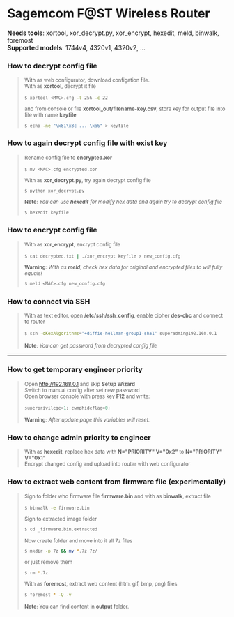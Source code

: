 # Sagemcom F@ST Wireless Router
__Needs tools__: xortool, xor_decrypt.py, xor_encrypt, hexedit, meld, binwalk, foremost<br>
__Supported models__: 1744v4, 4320v1, 4320v2, ...

### How to decrypt config file
><small>With as web configurator, download configation file.<br>With as __xortool__, decrypt it file
>```bash
>$ xortool <MAC>.cfg -l 256 -c 22
>```
>and from console or file __xortool_out/filename-key.csv__, store key for output file into file with name __keyfile__ 
>```bash
>$ echo -ne "\x81\x8c ... \xa6" > keyfile
>```
></small>

### How to again decrypt config file with exist key
><small>Rename config file to __encrypted.xor__
>```bash
>$ mv <MAC>.cfg encrypted.xor
>```
>With as __xor_decrypt.py__, try again decrypt config file
>```bash
>$ python xor_decrypt.py
>```
>__Note__: <i>You can use __hexedit__ for modify hex data and again try to decrypt config file</i>
>```bash
>$ hexedit keyfile
>```
></small>

### How to encrypt config file
><small>With as __xor_encrypt__, encrypt config file
>```bash
>$ cat decrypted.txt | ./xor_encrypt keyfile > new_config.cfg
>```
>__Warning__: <i>With as __meld__, check hex data for original and encrypted files to will fully equals!</i>
>```bash
>$ meld <MAC>.cfg new_config.cfg
>```
></small>

### How to connect via SSH
><small>With as text editor, open __/etc/ssh/ssh_config__, enable cipher __des-cbc__ and connect to router
>```bash
>$ ssh -oKexAlgorithms="+diffie-hellman-group1-sha1" superadmin@192.168.0.1
>```
>__Note__: <i>You can get password from decrypted config file</i></small>
----
### How to get temporary engineer priority
><small>Open http://192.168.0.1 and skip __Setup Wizard__<br>Switch to manual config after set new password<br>Open browser console with press key __F12__ and write:
>```js
>superprivilege=1; cwmphideflag=0;
>```
>__Warning__: <i>After update page this variables will reset.</i></small>

### How to change admin priority to engineer
><small>With as __hexedit__, replace hex data with __N="PRIORITY" V="0x2"__ to __N="PRIORITY" V="0x1"__<br>Encrypt changed config and upload into router with web configurator</small>

### How to extract web content from firmware file (experimentally)
><small>Sign to folder who firmware file __firmware.bin__ and with as __binwalk__, extract file
>```bash
>$ binwalk -e firmware.bin
>```
>Sign to extracted image folder
>```bash
>$ cd _firmware.bin.extracted
>```
>Now create folder and move into it all 7z files
>```bash
>$ mkdir -p 7z && mv *.7z 7z/
>```
>or just remove them
>```bash
>$ rm *.7z
>```
>With as __foremost__, extract web content (htm, gif, bmp, png) files
>```bash
>$ foremost * -Q -v
>```
>__Note__: You can find content in __output__ folder.</small>


